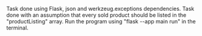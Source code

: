 Task done using Flask, json and werkzeug.exceptions dependencies.
Task done with an assumption that every sold product should be listed in the "productListing" array.
Run the program using "flask --app main run" in the terminal.
